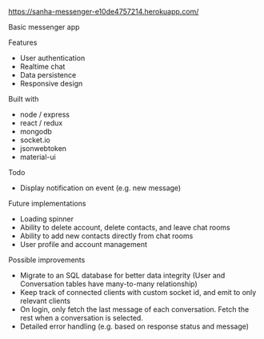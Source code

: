 https://sanha-messenger-e10de4757214.herokuapp.com/

Basic messenger app

Features
- User authentication
- Realtime chat
- Data persistence
- Responsive design

Built with
- node / express
- react / redux
- mongodb
- socket.io
- jsonwebtoken
- material-ui

Todo
- Display notification on event (e.g. new message)

Future implementations
- Loading spinner
- Ability to delete account, delete contacts, and leave chat rooms
- Ability to add new contacts directly from chat rooms
- User profile and account management

Possible improvements
- Migrate to an SQL database for better data integrity (User and Conversation tables have many-to-many relationship)
- Keep track of connected clients with custom socket id, and emit to only relevant clients
- On login, only fetch the last message of each conversation. Fetch the rest when a conversation is selected.
- Detailed error handling (e.g. based on response status and message)